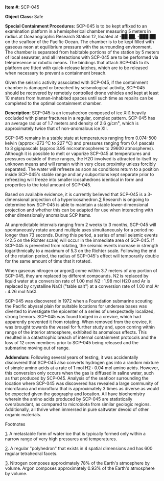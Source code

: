 **Item #:** SCP-045

**Object Class:** Safe

**Special Containment Procedures:** SCP-045 is to be kept affixed to an examination platform in a hemispherical chamber measuring 5 meters in radius at Oceanographic Research Station 12, located at -██.██, -███.██ on the seafloor of the Pacific Ocean. The chamber is to be kept filled with gaseous neon at equilibrium pressure with the surrounding environment. The chamber is separated from habitable portions of the station by 5 meters of local seawater, and all interactions with SCP-045 are to be performed via telepresence or robotic means. The bindings that attach SCP-045 to its platform are fitted with quick-release latches, which are to be released when necessary to prevent a containment breach.

Given the seismic activity associated with SCP-045, if the containment chamber is damaged or breached by seismological activity, SCP-045 should be recovered by remotely controlled drone vehicles and kept at least 10 meters from human-inhabited spaces until such time as repairs can be completed to the optimal containment chamber.

**Description:** SCP-045 is an icosahedron composed of ice XII[1](javascript:;) heavily occluded with planar fractures in a regular, complex pattern. SCP-045 has an average radius of 1.7 meters and density of 2.6 g/cm³, which is approximately twice that of non-anomalous ice XII.

SCP-045 remains in a stable state at temperatures ranging from 0.074-500 kelvin (approx -273 ºC to 227 ºC) and pressures ranging from 0.4 pascals to 3 gigapascals (approx 3.95 microatmospheres to 29600 atmospheres). Although it is possible to melt or vaporize SCP-045 at temperatures and pressures outside of these ranges, the H2O involved is attracted to itself by unknown means and will remain within very close proximity unless forcibly separated. The water will refreeze as soon as conditions return to a position inside SCP-045's stable range and any subportions kept separate prior to refreezing will freeze into smaller icosahedrons identical in form and properties to the total amount of SCP-045.

Based on available evidence, it is currently believed that SCP-045 is a 3-dimensional projection of a hypericosahedron.[2](javascript:;) Research is ongoing to determine how SCP-045 is able to maintain a stable lower-dimensional projection and whether this can be adapted for use when interacting with other dimensionally anomalous SCP Items.

At unpredictable intervals ranging from 2 weeks to 3 months, SCP-045 will spontaneously rotate around multiple axes simultaneously for a period no longer than 73 seconds. During this period, a series of small seismic events (<2.5 on the Richter scale) will occur in the immediate area of SCP-045. If SCP-045 is prevented from rotating, the seismic events increase in strength logarithmically to a maximum of 5.3 on the Richter scale. Following the end of the rotation period, the radius of SCP-045's effect will temporarily double for the same amount of time that it rotated.

When gaseous nitrogen or argon[3](javascript:;) come within 3.7 meters of any portion of SCP-045, they are replaced by different compounds. N2 is replaced by liquid water at a conversion rate of 1.00 mol N2 : 1.98 mol H2O and Ar is replaced by crystalline NaCl ("table salt") at a conversion rate of 1.00 mol Ar : 4.26 mol NaCl.

SCP-045 was discovered in 1972 when a Foundation submarine scouting the Pacific abyssal plain for suitable locations for undersea bases was diverted to investigate the epicenter of a series of unexpectedly localized, strong tremors. SCP-045 was found lodged in a crevice, which had apparently prevented it from rotating. When removed from the crevice, it was brought towards the vessel for further study and, upon coming within range of the interior atmosphere, exhibited its anomalous effects. This resulted in a catastrophic breach of internal containment protocols and the loss of 12 crew members prior to SCP-045 being released and the submarine moving out of range.

**Addendum:** Following several years of testing, it was accidentally discovered that SCP-045 also converts hydrogen gas into a random mixture of simple amino acids at a rate of 1 mol H2 : 0.04 mol amino acids. However, this conversion only occurs when the gas is diffused in saline water, such as that produced by SCP-045. Analysis of the seafloor surrounding the location where SCP-045 was discovered has revealed a large community of microfauna and microflora that is approximately 3 times as diverse as would be expected given the geography and location. All have biochemistry wherein the amino acids produced by SCP-045 are statistically overabundant, as compared to microbiota from similar geologic regions. Additionally, all thrive when immersed in pure saltwater devoid of other organic materials.

Footnotes

[1](javascript:;). A metastable form of water ice that is typically formed only within a narrow range of very high pressures and temperatures.

[2](javascript:;). A regular "polyhedron" that exists in 4 spatial dimensions and has 600 regular tetrahedral facets.

[3](javascript:;). Nitrogen composes approximately 78% of the Earth's atmosphere by volume. Argon composes approximately 0.93% of the Earth's atmosphere by volume.